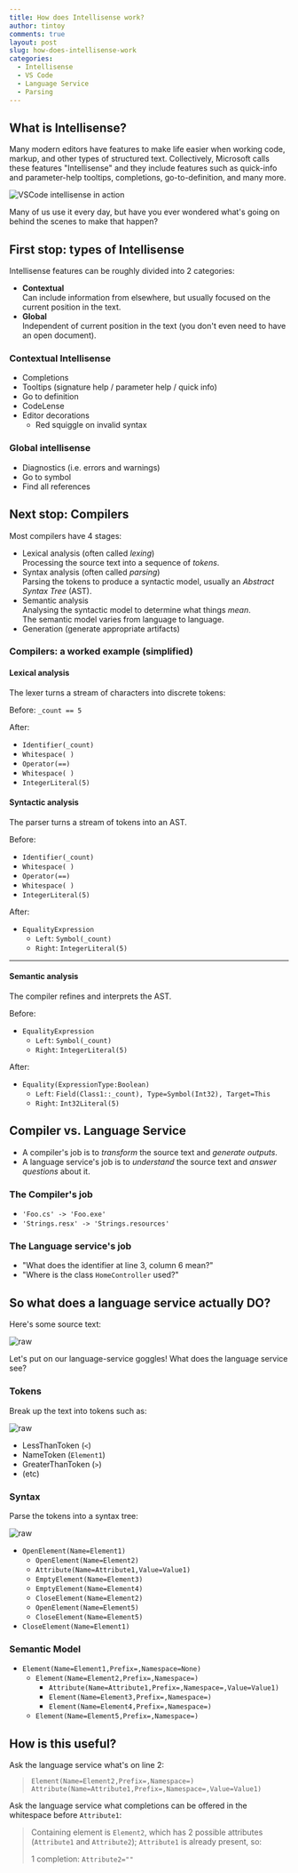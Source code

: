 ```yaml
---
title: How does Intellisense work?
author: tintoy
comments: true
layout: post
slug: how-does-intellisense-work
categories:
  - Intellisense
  - VS Code
  - Language Service
  - Parsing
---
```


## What is Intellisense?

Many modern editors have features to make life easier when working code, markup, and other types of structured text. Collectively, Microsoft calls these features "Intellisense" and they include features such as quick-info and parameter-help tooltips, completions, go-to-definition, and many more.

![VSCode intellisense in action](https://code.visualstudio.com/images/intellisense_intellisense.gif)

Many of us use it every day, but have you ever wondered what's going on behind the scenes to make that happen?
<!-- more -->

## First stop: types of Intellisense

Intellisense features can be roughly divided into 2 categories:

* **Contextual**  
  Can include information from elsewhere, but usually focused on the current position in the text.
* **Global**  
  Independent of current position in the text (you don't even need to have an open document).

### Contextual Intellisense

* Completions
* Tooltips (signature help / parameter help / quick info)
* Go to definition
* CodeLense
* Editor decorations
  * Red squiggle on invalid syntax

### Global intellisense

* Diagnostics (i.e. errors and warnings)
* Go to symbol
* Find all references

## Next stop: Compilers

Most compilers have 4 stages:

* Lexical analysis (often called _lexing_)  
  Processing the source text into a sequence of _tokens_.
* Syntax analysis (often called _parsing_)  
  Parsing the tokens to produce a syntactic model, usually an _Abstract Syntax Tree_ (AST).
* Semantic analysis  
  Analysing the syntactic model to determine what things _mean_.  
  The semantic model varies from language to language.
* Generation (generate appropriate artifacts)

### Compilers: a worked example (simplified)

#### Lexical analysis

The lexer turns a stream of characters into discrete tokens:

Before: `_count == 5`

After:

* `Identifier(_count)`
* `Whitespace( )`
* `Operator(==)`
* `Whitespace( )`
* `IntegerLiteral(5)`

#### Syntactic analysis

The parser turns a stream of tokens into an AST.

Before:

* `Identifier(_count)`
* `Whitespace( )`
* `Operator(==)`
* `Whitespace( )`
* `IntegerLiteral(5)`

After:

* `EqualityExpression`
  * `Left`: `Symbol(_count)`
  * `Right`: `IntegerLiteral(5)`

---

#### Semantic analysis

The compiler refines and interprets the AST.

Before:

* `EqualityExpression`
  * `Left`: `Symbol(_count)`
  * `Right`: `IntegerLiteral(5)`

After:

* `Equality(ExpressionType:Boolean)`
  * `Left`: `Field(Class1::_count), Type=Symbol(Int32), Target=This`
  * `Right`: `Int32Literal(5)`

## Compiler vs. Language Service

* A compiler's job is to _transform_ the source text and _generate outputs_.
* A language service's job is to _understand_ the source text and _answer questions_ about it.

### The Compiler's job

* `'Foo.cs' -> 'Foo.exe'`
* `'Strings.resx' -> 'Strings.resources'`

### The Language service's job

* "What does the identifier at line 3, column 6 mean?"
* "Where is the class `HomeController` used?"

## So what does a language service actually DO?

Here's some source text:

![raw](/assets/img/2017/ls-goggles-raw.jpg)

Let's put on our language-service goggles! What does the language service see?

### Tokens

Break up the text into tokens such as:

![raw](/assets/img/2017/ls-goggles-tokens.jpg)

* LessThanToken (`<`)
* NameToken (`Element1`)
* GreaterThanToken (`>`)
* (etc)

### Syntax

Parse the tokens into a syntax tree:

![raw](/assets/img/2017/ls-goggles-syntax.jpg)

* `OpenElement(Name=Element1)`
  * `OpenElement(Name=Element2)`
  * `Attribute(Name=Attribute1,Value=Value1)`
  * `EmptyElement(Name=Element3)`
  * `EmptyElement(Name=Element4)`
  * `CloseElement(Name=Element2)`
  * `OpenElement(Name=Element5)`
  * `CloseElement(Name=Element5)`
* `CloseElement(Name=Element1)`

### Semantic Model

* `Element(Name=Element1,Prefix=,Namespace=None)`
  * `Element(Name=Element2,Prefix=,Namespace=)`
    * `Attribute(Name=Attribute1,Prefix=,Namespace=,Value=Value1)`
    * `Element(Name=Element3,Prefix=,Namespace=)`
    * `Element(Name=Element4,Prefix=,Namespace=)`
  * `Element(Name=Element5,Prefix=,Namespace=)`

## How is this useful?

Ask the language service what's on line 2:

> `Element(Name=Element2,Prefix=,Namespace=)`
> `Attribute(Name=Attribute1,Prefix=,Namespace=,Value=Value1)`

Ask the language service what completions can be offered in the whitespace before `Attribute1`:

> Containing element is `Element2`, which has 2 possible attributes
> (`Attribute1` and `Attribute2`); `Attribute1` is already present, so:
>
> 1 completion: `Attribute2=""`
